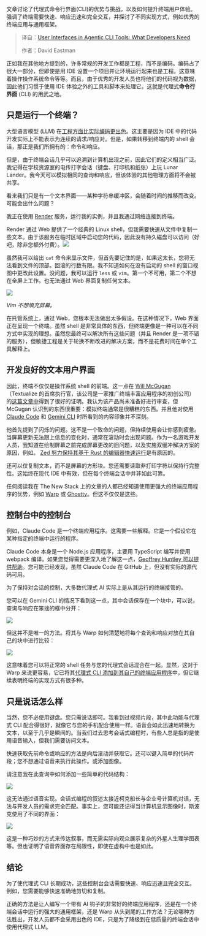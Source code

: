 <!--
title: Agentic CLI工具中的用户界面：开发者需求
cover: https://cdn.thenewstack.io/media/2025/08/30a0a386-stefan-cosma-tseif1zwuto-unsplash.jpg
summary: 文章讨论了代理式命令行界面(CLI)的优势与挑战，以及如何提升终端用户体验。强调了终端需要快速、响应迅速和完全交互，并探讨了不同实现方式，例如优秀的终端应用与通用框架。
-->

文章讨论了代理式命令行界面(CLI)的优势与挑战，以及如何提升终端用户体验。强调了终端需要快速、响应迅速和完全交互，并探讨了不同实现方式，例如优秀的终端应用与通用框架。

> 译自：[User Interfaces in Agentic CLI Tools: What Developers Need](https://thenewstack.io/user-interfaces-in-agentic-cli-tools-what-developers-need/)
> 
> 作者：David Eastman

正如我在其他地方提到的，许多常规的开发工作都是工程，而不是编码。编码占了很大一部分，但即使是用 IDE 设置一个项目并让环境运行起来也是工程。这意味着操作操作系统命令等等。而且，由于优秀的开发人员也将他们的代码视为数据，因此他们习惯于使用 IDE 体验之外的工具和脚本来处理它。这就是代理式**命令行界面** (CLI) 的用武之地。

## 只是运行一个终端？

大型语言模型 (LLM) 在[工程方面比实际编码更出色](https://thenewstack.io/learn-to-love-the-command-line-interface-with-agentic-llms/)。这主要是因为 IDE 中的代码开发实际上不能表示为连续的请求/响应对。但是，如果转移到终端内的 shell 会话，那正是我们所拥有的：命令和响应。

但是，由于终端会话几乎可以追溯到计算机出现之前，因此它们的定义相当广泛。我记得在学校资源室的电传打字会话（键盘、打印机和纸张）上玩 Lunar Lander。我今天可以模拟相同的查询和响应，但该体验的其他物理方面将不会被共享。

看来我们只是有一个文本界面——某种字符串缓冲区，会随着时间的推移而改变。可能会出什么问题？

我正在使用 [Render](https://render.com/) 服务，运行我的实例，并且我通过网络连接到终端。

Render 通过 Web 提供了一个经典的 Linux shell，但我需要快速从文件中复制一些文本。由于该服务在临时区域中启动您的代码，因此没有持久磁盘可以访问（好吧，除非您额外付费）。![](https://cdn.thenewstack.io/media/2025/08/aaa3f52e-image-1024x156.png)

虽然我可以给出 `cat` 命令来显示文件，但首先要记住的是，如果这太长，您将无法看到文件的顶部。回滚的行数有限。我不知道如何在没有启动的 shell 的窗口视图中更改此设置。没问题，我可以运行 `less` 或 `vim`。第一个不可用，第二个不想在全屏上工作。也无法通过 Web 界面复制任何文本。

![](https://cdn.thenewstack.io/media/2025/08/affe583c-image-1.png)

*Vim 不想填充屏幕。*

在托管系统上，通过 Web，您根本无法做出太多假设。在这种情况下，Web 界面正在呈现一个终端。虽然 shell 是非常具体的东西，但终端更像是一种可以在不同方式中实现的理想。虽然您最终可以解决所有这些问题（并且 Render 是一项不错的服务），但敏捷工程是关于轮换不断改进的解决方案，而不是花费时间在单个工具解释上。

## 开发良好的文本用户界面

因此，终端不仅仅是操作系统 shell 的前端。这一点在 [Will McGugan](https://willmcgugan.github.io/)（Textualize 的首席执行官，该公司是一家推广终端丰富应用程序的初创公司）的[这篇文章中](https://willmcgugan.github.io/announcing-toad/)得到了很好的证明。我认为该产品尚未准备好进行审查，但 McGugan 认识到的东西很重要：模拟终端通常是很糟糕的东西。并且他对使用 [Claude Code](https://thenewstack.io/claude-opus-4-with-claude-code-a-developer-walkthrough/) 和 [Gemini CLI](https://thenewstack.io/expectations-for-agentic-coding-tools-testing-gemini-cli/) 时所看到的内容印象并不深刻。

他首先提到了闪烁的问题。这不是一个致命的问题，但持续使用会让你感到疲惫。当屏幕更新无法跟上信息的变化时，通常在滚动时会出现问题。作为一名游戏开发人员，我知道在绘制屏幕之前完成屏幕更改的旧问题，以及实施双缓冲解决方案的原因，例如。 [Zed 努力保持其基于 Rust 的编辑器快速运行](https://thenewstack.io/how-rust-based-zed-built-worlds-fastest-ai-code-editor/)是有原因的。

还可以仅复制文本，而不是屏幕的方形块。您还需要读取非打印字符以保持行完整性。这始终在现代 IDE 中有效，但在每个终端会话中并非如此可靠。

任何阅读我在 The New Stack 上的文章的人都已经知道使用更强大的终端应用程序的优势，例如 [Warp](https://thenewstack.io/a-review-of-warp-another-rust-based-terminal/) 或 [Ghostty](https://thenewstack.io/ghostty-will-get-you-excited-about-using-a-terminal-again/)。但这不仅仅是这些。

## 控制台中的控制台

例如，Claude Code 是一个终端应用程序。这需要一些解释。它是一个假设它在某种指定的终端中运行的程序。

Claude Code 本身是一个 Node.js 应用程序，主要用 TypeScript 编写并使用 webpack 编译。如果您觉得需要更深入地了解这一点，[Geoffrey Huntley 可以提供帮助](https://ghuntley.com/tradecraft/)。您可能已经发现，虽然 Claude Code 在 GitHub 上，但没有实际的源代码可用。

为了保持对会话的控制，大多数代理式 AI 实际上是从其运行的终端接管的。

您可以在 Gemini CLI 的情况下看到这一点，其中会话保存在一个块中，可以说，查询与响应在笨拙的框中分开：

![](https://cdn.thenewstack.io/media/2025/08/fde37fe9-image-2-1024x535.png)

但这并不是唯一的方法。将其与 Warp 如何清楚地将每个查询和响应对放在其自己的块中进行比较：

![](https://cdn.thenewstack.io/media/2025/08/148bf16a-image-3-1024x445.png)

这意味着您可以将正常的 shell 任务与您的代理式会话混合在一起。显然，这对于 Warp 来说更容易，它已将其[代理式 CLI 添加到其自己的终端应用程序](https://thenewstack.io/developer-review-of-warp-for-windows-an-ai-terminal-app/)中，但它继续表明终端的实现方式有很多种。

## 只是说话怎么样

当然，您不必使用键盘。您只需说话即可。我看到过视频片段，其中此功能与代理式 CLI 配合得很好，就像它与您的手机配合使用一样。语音会如此迅速地转换为文本，以至于几乎是瞬间的。当我们过去思考会话式编程时，有些人总是指的是使用语音输入，但我们需要访问文本。

快速获取先前命令或响应的方法是向后滚动并获取它。还可以键入简单的代码片段；您不想通过语音来执行此操作。或添加图像。

请注意我在此查询中如何添加一些简单的代码结构：

![](https://cdn.thenewstack.io/media/2025/08/b83b469e-image-4-1024x207.png)

这无法通过语音实现。会话式编程的叙述太接近柯克船长与企业号计算机对话，无法与开发人员的需求完全匹配。事实上，您可能还记得当计算机显示图像时，斯波克使用了不同的界面：

![](https://cdn.thenewstack.io/media/2025/08/6d525a92-image-5.png)

这是一种巧妙的方式来传达叙事，而无需实际向观众展示复杂的外星人生理学图表等。但也证明了语音界面存在局限性，即使在虚构中也是如此。

## 结论

为了使代理式 CLI 长期成功，这些控制台会话需要快速、响应迅速且完全交互。例如，您需要能够快速准确地剪切和复制。

正确的方法是让人编写一个带有 AI 钩子的非常好的终端应用程序，还是在一个终端会话中运行的强大的通用框架，还是 Warp 从头到尾的工作方法？无论哪种方法胜出，开发人员都不会采用出色的 IDE，只是为了降级到在低质量的终端会话中使用代理式 LLM。